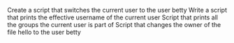 Create a script that switches the current user to the user betty
Write a script that prints the effective username of the current user
Script that prints all the groups the current user is part of
Script that changes the owner of the file hello to the user betty

